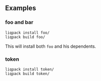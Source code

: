 ## Examples

### foo and bar
```
liqpack install foo/
liqpack build foo/
```
This will install both `foo` and his dependents.

### token
```
liqpack install token/
liqpack build token/
```